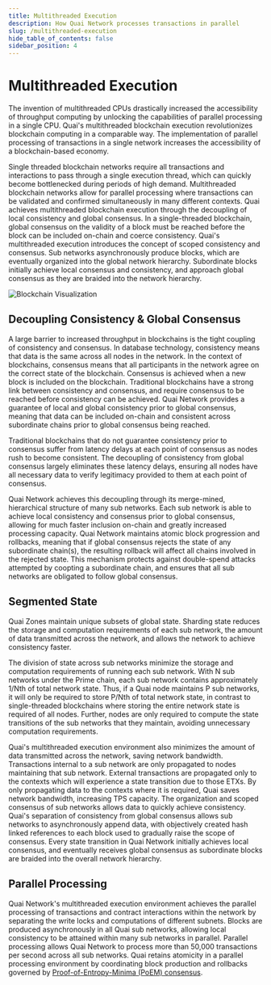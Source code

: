 ```yaml
---
title: Multithreaded Execution
description: How Quai Network processes transactions in parallel
slug: /multithreaded-execution
hide_table_of_contents: false
sidebar_position: 4
---
```


# Multithreaded Execution

The invention of multithreaded CPUs drastically increased the accessibility of throughput computing by unlocking the capabilities of parallel processing in a single CPU. Quai's multithreaded blockchain execution revolutionizes blockchain computing in a comparable way. The implementation of parallel processing of transactions in a single network increases the accessibility of a blockchain-based economy.

Single threaded blockchain networks require all transactions and interactions to pass through a single execution thread, which can quickly become bottlenecked during periods of high demand. Multithreaded blockchain networks allow for parallel processing where transactions can be validated and confirmed simultaneously in many different contexts.
Quai achieves multithreaded blockchain execution through the decoupling of local consistency and global consensus. In a single-threaded blockchain, global consensus on the validity of a block must be reached before the block can be included on-chain and coerce consistency. Quai's multithreaded execution introduces the concept of scoped consistency and consensus. Sub networks asynchronously produce blocks, which are eventually organized into the global network hierarchy. Subordinate blocks initially achieve local consensus and consistency, and approach global consensus as they are braided into the network hierarchy.

![Blockchain Visualization](/img/BlockchainVisualization.webp)

## Decoupling Consistency & Global Consensus

A large barrier to increased throughput in blockchains is the tight coupling of consistency and consensus. In database technology, consistency means that data is the same across all nodes in the network. In the context of blockchains, consensus means that all participants in the network agree on the correct state of the blockchain. Consensus is achieved when a new block is included on the blockchain. Traditional blockchains have a strong link between consistency and consensus, and require consensus to be reached before consistency can be achieved. Quai Network provides a guarantee of local and global consistency prior to global consensus, meaning that data can be included on-chain and consistent across subordinate chains prior to global consensus being reached.

Traditional blockchains that do not guarantee consistency prior to consensus suffer from latency delays at each point of consensus as nodes rush to become consistent. The decoupling of consistency from global consensus largely eliminates these latency delays, ensuring all nodes have all necessary data to verify legitimacy provided to them at each point of consensus.

Quai Network achieves this decoupling through its merge-mined, hierarchical structure of many sub networks. Each sub network is able to achieve local consistency and consensus prior to global consensus, allowing for much faster inclusion on-chain and greatly increased processing capacity. Quai Network maintains atomic block progression and rollbacks, meaning that if global consensus rejects the state of any subordinate chain(s), the resulting rollback will affect all chains involved in the rejected state. This mechanism protects against double-spend attacks attempted by coopting a subordinate chain, and ensures that all sub networks are obligated to follow global consensus.

## Segmented State

Quai Zones maintain unique subsets of global state. Sharding state reduces the storage and computation requirements of each sub network, the amount of data transmitted across the network, and allows the network to achieve consistency faster.

The division of state across sub networks minimize the storage and computation requirements of running each sub network. With N sub networks under the Prime chain, each sub network contains approximately 1/Nth of total network state. Thus, if a Quai node maintains P sub networks, it will only be required to store P/Nth of total network state, in contrast to single-threaded blockchains where storing the entire network state is required of all nodes. Further, nodes are only required to compute the state transitions of the sub networks that they maintain, avoiding unnecessary computation requirements.

Quai's multithreaded execution environment also minimizes the amount of data transmitted across the network, saving network bandwidth. Transactions internal to a sub network are only propagated to nodes maintaining that sub network. External transactions are propagated only to the contexts which will experience a state transition due to those ETXs. By only propagating data to the contexts where it is required, Quai saves network bandwidth, increasing TPS capacity.
The organization and scoped consensus of sub networks allows data to quickly achieve consistency. Quai's separation of consistency from global consensus allows sub networks to asynchronously append data, with objectively created hash linked references to each block used to gradually raise the scope of consensus. Every state transition in Quai Network initially achieves local consensus, and eventually receives global consensus as subordinate blocks are braided into the overall network hierarchy.

## Parallel Processing

Quai Network's multithreaded execution environment achieves the parallel processing of transactions and contract interactions within the network by separating the write locks and computations of different subnets. Blocks are produced asynchronously in all Quai sub networks, allowing local consistency to be attained within many sub networks in parallel.
Parallel processing allows Quai Network to process more than 50,000 transactions per second across all sub networks. Quai retains atomicity in a parallel processing environment by coordinating block production and rollbacks governed by [Proof-of-Entropy-Minima (PoEM) consensus](../advanced-introduction/poem/poem.md).
